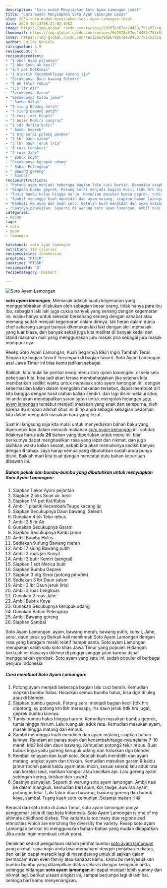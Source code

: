 ```yaml
---
description: "Cara mudah Menyiapkan Soto Ayam Lamongan Lezat"
title: "Cara mudah Menyiapkan Soto Ayam Lamongan Lezat"
slug: 2054-cara-mudah-menyiapkan-soto-ayam-lamongan-lezat
date: 2020-10-13T08:21:02.108Z
image: https://img-global.cpcdn.com/recipes/9d2678d67ee2d450/751x532cq70/soto-ayam-lamongan-foto-resep-utama.jpg
thumbnail: https://img-global.cpcdn.com/recipes/9d2678d67ee2d450/751x532cq70/soto-ayam-lamongan-foto-resep-utama.jpg
cover: https://img-global.cpcdn.com/recipes/9d2678d67ee2d450/751x532cq70/soto-ayam-lamongan-foto-resep-utama.jpg
author: Emilie Daniels
ratingvalue: 3.5
reviewcount: 6
recipeingredient:
- "1 ekor Ayam pejantan"
- "2 bks Soun uk kecil"
- "1/4 pot KolKubis"
- "1 plastik KecambahTauge kacang ijo"
- "Secukupnya Daun bawang Seledri"
- "4 bh Telur rebus"
- "2,5 ltr Air"
- "Secukupnya Garam"
- "Secukupnya Kaldu jamur"
- " Bumbu Halus"
- "9 siung Bawang merah"
- "7 siung Bawang putih"
- "3 ruas jari Kunyit"
- "3 butir Kemiri sangrai"
- "1 sdt Merica butir"
- " Bumbu Geprek"
- "3 btg Serai potong pendek"
- "3 lbr Daun salam"
- "3 lbr Daun jeruk iris"
- "3 ruas Lengkuas"
- "2 ruas Jahe"
- " Bubuk Koya"
- "Secukupnya kerupuk udang"
- " Bahan Pelengkap"
- " Bawang goreng"
- " Sambal"
recipeinstructions:
- "Potong ayam menjadi beberapa bagian lalu cuci bersih. Kemudian siapkan bumbu halus. Haluskan semua bumbu halus, bisa dgn di uleg atau di blender."
- "Siapkan bumbu geprek. Potong serai menjadi bagian kecil (tdk hrs dipotong, sy potong krn lbh meresap), iris daun jeruk (tdk hrs juga), geprek bumbu lainnya."
- "Tumis bumbu halus hingga harum. Kemudian masukan bumbu geprek, tumis hingga harum. Lalu tuang air, aduk rata. Kemudian masukan ayam, masak hingga matang dan empuk."
- "Sambil menunggu kuah mendidih dan ayam matang, siapkan bahan lainnya. Rendam air panas soun dan kecambah/tauge-nya selama 7-10 menit. Iris2 kol dan daun bawang. Kemudian potong2 telur rebus. Buat bubuk koya yaitu goreng kerupuk udang dan haluskan dgn blender."
- "Kembali ke ayam dan kuah soto. Setelah kuah mendidih dan ayam matang, angkat ayam dan tiriskan. Kemudian masukan garam &amp; kaldu jamur (boleh pakai kaldu ayam atau micin, sesuai selera) lalu aduk rata dan koreksi rasa, matikan kompor atau kecilkan api. Lalu goreng ayam setengah kering, tiriskan dan suwir2."
- "Saatnya penyajian. Seperti di warung soto ayam lamongan. Ambil nasi ke dalam mangkuk, kemudian beri soun, kol, tauge, suwiran ayam, potongan telur. Lalu tabur daun bawang, bawang goreng dan bubuk koya, sambal. Tuang kuah soto kemudian..Selamat makan !! 😁"
categories:
- Resep
tags:
- soto
- ayam
- lamongan

katakunci: soto ayam lamongan 
nutrition: 118 calories
recipecuisine: Indonesian
preptime: "PT31M"
cooktime: "PT33M"
recipeyield: "2"
recipecategory: Dessert

---
```



![Soto Ayam Lamongan](https://img-global.cpcdn.com/recipes/9d2678d67ee2d450/751x532cq70/soto-ayam-lamongan-foto-resep-utama.jpg)

<b><i>soto ayam lamongan</i></b>, Memasak adalah suatu kegemaran yang menggembirakan dilakukan oleh sebagian besar orang. tidak hanya para ibu ibu, sebagian laki laki juga cukup banyak yang senang dengan kegemaran ini. walau hanya untuk sekedar bersenang senang dengan sahabat atau memang sudah menjadi kegemaran dalam dirinya. tak heran dalam dunia chef sekarang sangat banyak ditemukan laki laki dengan skill memasak yang luar biasa, dan banyak sekali juga kita melihat di banyak kedai dan stand makanan mall yang menggunakan juru masak pria sebagai juru masak mumpuni nya.

Resep Soto Ayam Lamongan, Kuah Segarnya Bikin Ingin Tambah Terus. Simpan ke bagian favorit Tersimpan di bagian favorit. Soto Ayam Lamongan asal Jawa Timur ini bisa kamu jadikan sebagai.

Baiklah, kita mulai ke perihal resep menu <i>soto ayam lamongan</i>. di sela sela pekerjaan kita, bisa jadi akan terasa membahagiakan jika sejenak kita memberikan sedikit waktu untuk memasak soto ayam lamongan ini. dengan keberhasilan kalian dalam mengolah makanan tersebut, dapat membuat diri kita bangga dengan hasil olahan kalian sendiri. dan lagi disini melalui situs ini anda akan mendapatkan saran saran untuk mengolah hidangan <u>soto ayam lamongan</u> tersebut menjadi masakan yang enak dan sempurna, oleh karena itu simpan alamat situs ini di hp anda sebagai sebagian pedoman kita dalam mengolah masakan baru yang lezat.


Saat ini langsung saja kita mulai untuk menyediakan bahan baku yang diperuntuk kan dalam meracik makanan <u><i>soto ayam lamongan</i></u> ini. setidak tidaknya harus ada <b>26</b> bahan yang diperlukan untuk menu ini. biar berikutnya dapat menghasilkan rasa yang lezat dan nikmat. dan juga sisihkan waktu kalian sesaat, sebab kita akan memulainya sedikit banyak dengan <b>6</b> tahap. saya harap semua yang dibutuhkan sudah anda punya disini, Baiklah mari kita buat dengan mencatat dulu bahan keperluan dibawah ini.

<!--inarticleads1-->

##### Bahan pokok dan bumbu-bumbu yang dibutuhkan untuk menyiapkan Soto Ayam Lamongan:

1. Siapkan 1 ekor Ayam pejantan
1. Siapkan 2 bks Soun uk. kecil
1. Siapkan 1/4 pot Kol/Kubis
1. Ambil 1 plastik Kecambah/Tauge kacang ijo
1. Siapkan Secukupnya Daun bawang, Seledri
1. Gunakan 4 bh Telur rebus
1. Ambil 2,5 ltr Air
1. Gunakan Secukupnya Garam
1. Siapkan Secukupnya Kaldu jamur
1. Ambil  Bumbu Halus
1. Sediakan 9 siung Bawang merah
1. Ambil 7 siung Bawang putih
1. Ambil 3 ruas jari Kunyit
1. Ambil 3 butir Kemiri (sangrai)
1. Siapkan 1 sdt Merica butir
1. Siapkan  Bumbu Geprek
1. Siapkan 3 btg Serai (potong pendek)
1. Sediakan 3 lbr Daun salam
1. Ambil 3 lbr Daun jeruk (iris)
1. Ambil 3 ruas Lengkuas
1. Gunakan 2 ruas Jahe
1. Ambil  Bubuk Koya
1. Gunakan Secukupnya kerupuk udang
1. Gunakan  Bahan Pelengkap
1. Ambil  Bawang goreng
1. Siapkan  Sambal


Soto Ayam Lamongan. ayam, bawang merah, bawang putih, kunyit, Jahe, serai, daun jeruk yg Berkali-kali menikmati Soto Ayam Lamongan dengan rasa yang beragam meski relatif hampir sama. Soto ayam Lamongan merupakan salah satu soto khas Jawa Timur yang populer. Hidangan berkuah ini biasanya ditemui di pinggir-pinggir jalan karena dijual menggunakan gerobak. Soto ayam yang satu ini, sudah populer di berbagai penjuru Indonesia. 

<!--inarticleads2-->

##### Cara membuat Soto Ayam Lamongan:

1. Potong ayam menjadi beberapa bagian lalu cuci bersih. Kemudian siapkan bumbu halus. Haluskan semua bumbu halus, bisa dgn di uleg atau di blender.
1. Siapkan bumbu geprek. Potong serai menjadi bagian kecil (tdk hrs dipotong, sy potong krn lbh meresap), iris daun jeruk (tdk hrs juga), geprek bumbu lainnya.
1. Tumis bumbu halus hingga harum. Kemudian masukan bumbu geprek, tumis hingga harum. Lalu tuang air, aduk rata. Kemudian masukan ayam, masak hingga matang dan empuk.
1. Sambil menunggu kuah mendidih dan ayam matang, siapkan bahan lainnya. Rendam air panas soun dan kecambah/tauge-nya selama 7-10 menit. Iris2 kol dan daun bawang. Kemudian potong2 telur rebus. Buat bubuk koya yaitu goreng kerupuk udang dan haluskan dgn blender.
1. Kembali ke ayam dan kuah soto. Setelah kuah mendidih dan ayam matang, angkat ayam dan tiriskan. Kemudian masukan garam &amp; kaldu jamur (boleh pakai kaldu ayam atau micin, sesuai selera) lalu aduk rata dan koreksi rasa, matikan kompor atau kecilkan api. Lalu goreng ayam setengah kering, tiriskan dan suwir2.
1. Saatnya penyajian. Seperti di warung soto ayam lamongan. Ambil nasi ke dalam mangkuk, kemudian beri soun, kol, tauge, suwiran ayam, potongan telur. Lalu tabur daun bawang, bawang goreng dan bubuk koya, sambal. Tuang kuah soto kemudian..Selamat makan !! 😁


Berasal dari satu kota di Jawa Timur, soto ayam lamongan punya penggemar setia di tiap kota Indonesia. Soto Ayam Lamongan is one of my ultimate childhood dishes. The variants is too many due regions and ethnicities which are enriching the diversity the variety. Resep soto ayam Lamongan berikut ini menggunakan bahan-bahan yang mudah didapatkan. Jika anda ingin membuat untuk porsi. 

Demikian sedikit pengulasan olahan perihal bumbu <u>soto ayam lamongan</u> yang nikmat. saya ingin anda bisa memahami dengan penjabaran diatas, dan kalian dapat meracik lagi di masa datang untuk di sajikan dalam bermacam even even family atau sahabat kamu. kamu bs menyesuaikan bumbu bumbu yang ditampilkan diatas selaras dengan keinginan anda, sehingga hidangan <b>soto ayam lamongan</b> ini dapat menjadi lebih yummy dan nikmat lagi. berikut ulasan singkat ini, sampai berjumpa lagi di lain hal. semoga hari kamu menyenangkan.
